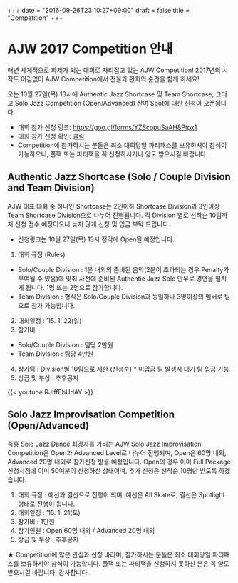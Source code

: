 +++
date = "2016-09-26T23:10:27+09:00"
draft = false
title = "Competition"
+++

# AJW 2017 Competition 안내

매년 세계적으로 화제가 되는 대회로 자리잡고 있는 AJW Competition! 2017년의 시작도 어김없이 AJW Competition에서 전율과 환희의 순간을 함께 하세요!

오는 10월 27일(목) 13시에 Authentic Jazz Shortcase 및 Team Shortcase, 그리고 Solo Jazz Competition (Open/Advanced) 잔여 Spot에 대한 신청이 오픈됩니다.

* 대회 참가 신청 링크: https://goo.gl/forms/YZScopuSaAH8Ptpx1
* 대회 참가 신청 확인: [클릭](https://docs.google.com/spreadsheets/d/1agWwNRxAuTD0VyKwkTPq5cey04ExVrF0_TxI_Zc_rUI/pubhtml?gid=962295933&single=true)
* Competition에 참가하시는 분들은 최소 대회당일 파티패스를 보유하셔야 참석이 가능하오니, 풀팩 또는 파티팩을 꼭 신청하시거나 양도 받으시길 바랍니다.

## Authentic Jazz Shortcase (Solo / Couple Division and Team Division)

AJW 대표 대회 중 하나인 Shortcase는 2인이하 Shortcase Division과 3인이상 Team Shortcase Division으로 나누어 진행됩니다. 각 Division 별로 선착순 10팀까지 신청 접수 예정이오니 늦지 않게 신청 및 입금 부탁 드립니다.
* 신청링크는 10월 27일(목) 13시 정각에 Open될 예정입니다.

1. 대회 규정 (Rules)
- Solo/Couple Division : 1분 내외의 준비된 음악(2분이 초과되는 경우 Penalty가 부여될 수 있음)에 맞춰 사전에 준비된 Authentic Jazz Solo 안무로 경연을 펼치게 됩니다. 1명 또는 2명으로 참가합니다.
- Team Division : 형식은 Solo/Couple Division과 동일하나 3명이상의 멤버로 팀으로 참가 가능합니다.
2. 대회일정 : ’15. 1. 22(일)
3. 참가비
  * Solo/Couple Division : 팀당 2만원
  * Team Division : 팀당 4만원
4. 참가팀 : Division별 10팀으로 제한 (신청순) * 미입금 팀 발생시 대기 팀 입금 가능
5. 상금 및 부상 : 추후공지

{{< youtube RJIffEbUdAY >}}

## Solo Jazz Improvisation Competition (Open/Advanced)

즉흥 Solo Jazz Dance 최강자를 가리는 AJW Solo Jazz Improvisation Competition은 Open과 Advanced Level로 나누어 진행되며, Open은 60명 내외, Advanced 20명 내외로 참가신청 받을 예정입니다. Open의 경우 이미 Full Package 신청시점에 이미 50여분이 신청하신 상태이며, 추가 신청은 선착순 10명만 받도록 하겠습니다.

1. 대회 규정 : 예선과 결선으로 진행이 되며, 예선은 All Skate로, 결선은 Spotlight 형태로 진행이 됩니다.
2. 대회일정 : ’15. 1. 21(토)
3. 참가비 : 1만원
4. 참가인원 : Open 60명 내외 / Advanced 20명 내외
5. 상금 및 부상 : 추후공지

★ Competition에 많은 관심과 신청 바라며, 참가하시는 분들은 최소 대회당일 파티패스를 보유하셔야 참석이 가능합니다. 풀팩 또는 파티팩을 신청하지 못하신 분은 꼭 양도 받으시길 바랍니다.
감사합니다.
